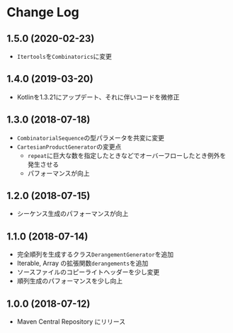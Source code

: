 # Change Log

## 1.5.0 (2020-02-23)
- `Itertools`を`Combinatorics`に変更

## 1.4.0 (2019-03-20)
- Kotlinを1.3.21にアップデート、それに伴いコードを微修正

## 1.3.0 (2018-07-18)
- `CombinatorialSequence`の型パラメータを共変に変更
- `CartesianProductGenerator`の変更点
    - `repeat`に巨大な数を指定したときなどでオーバーフローしたとき例外を発生させる
    - パフォーマンスが向上

## 1.2.0 (2018-07-15)
- シーケンス生成のパフォーマンスが向上

## 1.1.0 (2018-07-14)

- 完全順列を生成するクラス`DerangementGenerator`を追加
- Iterable, Array の拡張関数`derangements`を追加
- ソースファイルのコピーライトヘッダーを少し変更
- 順列生成のパフォーマンスを少し向上

## 1.0.0 (2018-07-12)
- Maven Central Repository にリリース
